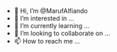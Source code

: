 - 👋 Hi, I’m @MarufAlfiando
- 👀 I’m interested in ...
- 🌱 I’m currently learning ...
- 💞️ I’m looking to collaborate on ...
- 📫 How to reach me ...

<!---
MarufAlfiando/MarufAlfiando is a ✨ special ✨ repository because its `README.md` (this file) appears on your GitHub profile.
You can click the Preview link to take a look at your changes.
--->
